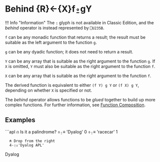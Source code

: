 <h1 class="heading"><span class="name">Behind</span> <span class="command">{R}←{X}f⍛gY</span></h1>

!!! Info "Information"
    The `⍛` glyph is not available in Classic Edition, and the _behind_ operator is instead represented by `⎕U235B`.

`f` can be any monadic function that returns a result; the result must be suitable as the left argument to the function `g`.

`g` can be any dyadic function; it does not need to return a result.

`Y` can be any array that is suitable as the right argument to the function `g`.
If `X` is omitted, `Y` must also be suitable as the right argument to the function `f`.

`X` can be any array that is suitable as the right argument to the function `f`.

The derived function is equivalent to either `(f Y) g Y` or `(f X) g Y`, depending on whether `X` is specified or not.

The _behind_ operator allows functions to be *glued* together to build up more complex functions. For further information, see [Function Composition](./operator-syntax.md).

<h2 class="example">Examples</h2>
```apl
      ⍝ Is it a palindrome?
      ⌽⍛≡ 'Dyalog' 
0
      ⌽⍛≡ 'racecar'
1

      ⍝ Drop from the right
      4-⍛↓'Dyalog APL'
Dyalog
```
